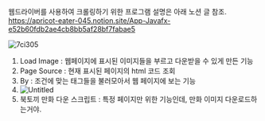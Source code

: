 

웹드라이버를 사용하여 크롤링하기 위한 프로그램
설명은 아래 노션 글  참조.
https://apricot-eater-045.notion.site/App-Javafx-e52b60fdb2ae4cb8bb5af28bf7fabae5



![7ci305](https://user-images.githubusercontent.com/115706921/221407483-bd74b77c-30c1-472e-983c-03ebafa54c0d.gif)

1. Load Image : 웹페이지에 표시된 이미지들을 부르고 다운받을 수 있게 만든 기능
2. Page Source : 현재 표시된 페이지의 html 코드 조회
3. By : 조건에 맞는 태그들을 불러모아서 웹 페이지에 보는 기능
4. ![Untitled](https://s3-us-west-2.amazonaws.com/secure.notion-static.com/4ec0d64f-afe6-4be3-be80-1e0863a3d77b/Untitled.png)
5. 북토끼 만화 다운 스크립트 : 특정 페이지만 위한 기능인데, 만화 이미지 다운로드하는거야.
